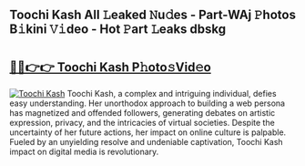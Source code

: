 ## Toochi Kash All 𝙻eaked 𝙽u𝚍es - Part-WAj 𝙿hotos B𝚒kini 𝚅𝚒deo - Hot 𝙿art 𝙻eaks dbskg

# <h2><a href="http://ld67l92.urlbe.top/?page=Toochi+Kash">🔗🔗👉👉 Toochi Kash P𝚑oto𝚜Vid𝚎o</a></h2>

[![Toochi Kash](https://i.imgur.com/eBuTRDB.gif)](http://ld67l92.urlbe.top/?page=Toochi+Kash)
Toochi Kash, a complex and intriguing individual, defies easy understanding. Her unorthodox approach to building a web persona has magnetized and offended followers, generating debates on artistic expression, privacy, and the intricacies of virtual societies. Despite the uncertainty of her future actions, her impact on online culture is palpable. Fueled by an unyielding resolve and undeniable captivation, Toochi Kash impact on digital media is revolutionary.
